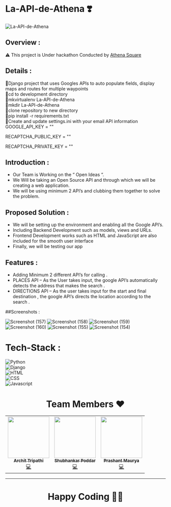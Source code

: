 # La-API-de-Athena ❣️

![La-API-de-Athena](https://socialify.git.ci/nobrains-29/La-API-de-Athena/image?description=1&font=Source%20Code%20Pro&forks=1&issues=1&language=1&pattern=Overlapping%20Hexagons&pulls=1&stargazers=1&theme=Dark)


## Overview :


⚠️ This project is Under hackathon Conducted by [Athena Square](https://dare2compete.com/p/athenahack-internship-opportunity-to-top-50-min-stipend-rs-20000-athenasquare-236660?lb=xBdlhru)


## Details :

🎯Django project that uses Googles APIs to auto populate fields, display maps and routes for multiple waypoints <br>
🎯cd to development directory <br>
🎯mkvirtualenv La-API-de-Athena <br>
🎯mkdir La-API-de-Athena <br>
🎯clone repository to new directory <br>
🎯pip install -r requirements.txt <br>
🎯Create and update settings.ini with your email API information<br>
GOOGLE_API_KEY = "" <br>

RECAPTCHA_PUBLIC_KEY = "" <br>

RECAPTCHA_PRIVATE_KEY = "" <br>



## Introduction :

- Our Team is Working on the “ Open Ideas “. <br>
- We Will be taking an Open Source API and through which we will be creating a web application. <br>
- We will be using minimum 2 API’s and clubbing them together to solve the problem. <br>


## Proposed Solution :

- We will be setting up the environment and enabling all the Google API’s. <br>
- Including Backend Development such as models, views and URLs. <br>
- Frontend Development works such as HTML and JavaScript are also included for the smooth user interface <br>
- Finally, we will be testing our app <br>

## Features :
- Adding Minimum 2 different API’s for calling . <br>
- PLACES API – As the User takes input, the google API’s automatically detects the address that makes the search . <br>
- DIRECTIONS API – As the user takes input for the start and final destination , the google API’s directs the location according to the search . <br>


##Screenshots :


![Screenshot (157)](https://user-images.githubusercontent.com/65807708/140788623-1c7b933b-bbbd-4e4d-b2f3-f13dafe12e2e.png)
![Screenshot (158)](https://user-images.githubusercontent.com/65807708/140788648-1b403e9b-e53b-4e8a-85f7-ccf2f7250b97.png)
![Screenshot (159)](https://user-images.githubusercontent.com/65807708/140788688-813f3231-dfb4-4b54-bb9e-467af91e7090.png)
![Screenshot (160)](https://user-images.githubusercontent.com/65807708/140788764-3e07032b-6f1b-46a3-9c4c-f99bddf036cc.png)
![Screenshot (155)](https://user-images.githubusercontent.com/65807708/140788802-e900e894-4799-4674-805b-904f20fd2df8.png)
![Screenshot (154)](https://user-images.githubusercontent.com/65807708/140788839-f6d2fe03-c13b-4deb-8f59-7b751881800e.png)







# Tech-Stack :

![Python](https://img.shields.io/badge/Python-3776AB?style=for-the-badge&logo=python&logoColor=white)<br>
![Django](https://img.shields.io/badge/Django-092E20?style=for-the-badge&logo=django&logoColor=white)<br>
![HTML](https://img.shields.io/badge/HTML-239120?style=for-the-badge&logo=html5&logoColor=white)<br>
![CSS](https://img.shields.io/badge/CSS-239120?&style=for-the-badge&logo=css3&logoColor=white)<br>
![Javascript](https://img.shields.io/badge/JavaScript-F7DF1E?style=for-the-badge&logo=javascript&logoColor=black)<br>


<h1 align=center> Team Members ❤️ </h1>
<p align="center">

<table>
  <tbody><tr>
    <td align="center"><a href="https://github.com/nobrains-29"><img alt="" src="https://avatars.githubusercontent.com/nobrains-29" width="130px;"><br><sub><b> Archit Tripathi  </b></sub></a><br><a href="https://github.com/nobrains-29/La-API-de-Athena/commits?author=nobrains-29" title="Code">💻 </a></td> </a></td>
    <td align="center"><a href="https://github.com/codeaholic-shub"><img alt="" src="https://avatars.githubusercontent.com/codeaholic-shub" width="130px;"><br><sub><b> Shubhankar Poddar </b></sub></a><br><a href="https://github.com/codeaholic-shub/La-API-de-Athena/commits?author=codeaholic-shub" title="Code">💻 </a></td> </a></td>
    <td align="center"><a href="https://github.com/prashant94157"><img alt="" src="https://avatars.githubusercontent.com/prashant94157" width="130px;"><br><sub><b> Prashant Maurya </b></sub></a><br><a href="https://github.com/prashant94157/La-API-de-Athena/commits?author=prashant94157" title="Code">💻 </a></td> </a></td>
    </tbody></tr>
 </table>

<hr>

<h1 align=center>Happy Coding 👨‍💻 </h1>










